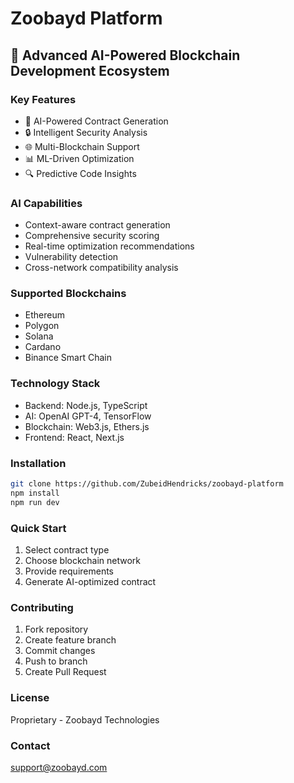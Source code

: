 # Zoobayd Platform

## 🚀 Advanced AI-Powered Blockchain Development Ecosystem

### Key Features
- 🤖 AI-Powered Contract Generation
- 🔒 Intelligent Security Analysis
- 🌐 Multi-Blockchain Support
- 📊 ML-Driven Optimization
- 🔍 Predictive Code Insights

### AI Capabilities
- Context-aware contract generation
- Comprehensive security scoring
- Real-time optimization recommendations
- Vulnerability detection
- Cross-network compatibility analysis

### Supported Blockchains
- Ethereum
- Polygon
- Solana
- Cardano
- Binance Smart Chain

### Technology Stack
- Backend: Node.js, TypeScript
- AI: OpenAI GPT-4, TensorFlow
- Blockchain: Web3.js, Ethers.js
- Frontend: React, Next.js

### Installation
```bash
git clone https://github.com/ZubeidHendricks/zoobayd-platform
npm install
npm run dev
```

### Quick Start
1. Select contract type
2. Choose blockchain network
3. Provide requirements
4. Generate AI-optimized contract

### Contributing
1. Fork repository
2. Create feature branch
3. Commit changes
4. Push to branch
5. Create Pull Request

### License
Proprietary - Zoobayd Technologies

### Contact
support@zoobayd.com